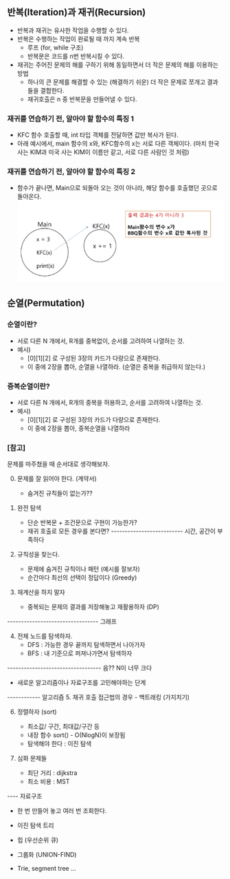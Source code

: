 ## 반복(Iteration)과 재귀(Recursion)
- 반복과 재귀는 유사한 작업을 수행할 수 있다.
- 반복은 수행하는 작업이 완료될 때 까지 계속 반복
  - 루프 (for, while 구조)
  - 반복문은 코드를 n번 반복시킬 수 있다.
- 재귀는 주어진 문제의 해를 구하기 위해 동일하면서 더 작은 문제의 해를 이용하는 방법
  - 하나의 큰 문제를 해결할 수 있는 (해결하기 쉬운) 더 작은 문제로 쪼개고 결과들을 결합한다.
  - 재귀호출은 n 중 반복문을 만들어낼 수 있다.

### 재귀를 연습하기 전, 알아야 할 함수의 특징 1
- KFC 함수 호출할 때, int 타입 객체를 전달하면 값만 복사가 된다.
- 아래 예시에서, main 함수의 x와, KFC함수의 x는 서로 다른 객체이다. (마치 한국 사는 KIM과 미국 사는 KIM이 이름만 같고, 서로 다른 사람인 것 처럼)

### 재귀를 연습하기 전, 알아야 할 함수의 특징 2
- 함수가 끝나면, Main으로 되돌아 오는 것이 아니라, 해당 함수를 호출했던 곳으로 돌아온다.
![alt text](image-43.png)

## 순열(Permutation)
### 순열이란?
- 서로 다른 N 개에서, R개를 중복없이, 순서를 고려하여 나열하는 것.
- 예시)
  - [0][1][2] 로 구성된 3장의 카드가 다량으로 존재한다.
  - 이 중에 2장을 뽑아, 순열을 나열하라. (순열은 중복을 취급하지 않는다.)
### 중복순열이란?
- 서로 다른 N 개에서, R개의 중복을 허용하고, 순서를 고려하여 나열하는 것.
- 예시)
  - [0][1][2] 로 구성된 3장의 카드가 다량으로 존재한다.
  - 이 중에 2장을 뽑아, 중복순열을 나열하라



### [참고]
문제를 마주쳤을 때 순서대로 생각해보자.

0.  문제를 잘 읽어야 한다. (계약서)
	- 숨겨진 규칙들이 없는가??
1. 완전 탐색
	- 단순 반복문 + 조건문으로 구현이 가능한가?
	- 재귀 호출로 모든 경우를 본다면?
-------------------------- 시간, 공간이 부족하다
2. 규칙성을 찾는다.
	- 문제에 숨겨진 규칙이나 패턴 (예시를 잘보자)
	- 순간마다 최선의 선택이 정답이다 (Greedy)

3. 재계산을 하지 말자
	- 중복되는 문제의 결과를 저장해놓고 재활용하자 (DP)

--------------------------------- 그래프

4. 전체 노드를 탐색하자.
	- DFS : 가능한 경우 끝까지 탐색하면서 나아가자
	- BFS : 내 기준으로 퍼져나가면서 탐색하자

---------------------------------- 음?? N이 너무 크다

- 새로운 알고리즘이나 자료구조를 고민해야하는 단계

------------ 알고리즘
5. 재귀 호출 접근법의 경우
	- 백트래킹 (가지치기)

6. 정렬하자 (sort)
	- 최소값/ 구간, 최대값/구간 등
	- 내장 함수  sort() - O(NlogN)이 보장됨
	- 탐색해야 한다 : 이진 탐색

7. 심화 문제들
	- 최단 거리 : dijkstra
	- 최소 비용 : MST

----  자료구조
- 한 번 만들어 놓고 여러 번 조회한다.

- 이진 탐색 트리
- 힙 (우선순위 큐)
- 그룹화 (UNION-FIND)
- Trie, segment tree ...